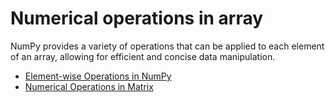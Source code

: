 # Numerical operations in array

NumPy provides a variety of operations that can be applied to each element of an array, allowing for efficient and concise data manipulation.

* [Element-wise Operations in NumPy](08-element-wise-operations-in-numpy.md)
* [Numerical Operations in Matrix](09-numerical-operations-in-matrix.md)
